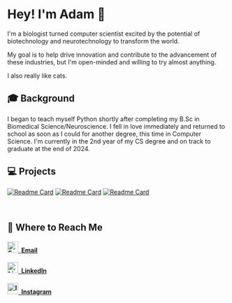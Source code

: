 # Hey! I'm Adam 👋

I'm a biologist turned computer scientist excited by the potential of biotechnology and neurotechnology to transform the world. 

My goal is to help drive innovation and contribute to the advancement of these industries, but I'm open-minded and willing to try almost anything.

I also really like cats.
<br>

## 🎓 Background

I began to teach myself Python shortly after completing my B.Sc in Biomedical Science/Neuroscience.
I fell in love immediately and returned to school as soon as I could for another degree, this time in Computer Science.
I'm currently in the 2nd year of my CS degree and on track to graduate at the end of 2024.
<br>

## 💻 Projects

[![Readme Card](https://github-readme-stats.vercel.app/api/pin/?username=tdkorn&repo=my-magento)](https://github.com/tdkorn/my-magento)
[![Readme Card](https://github-readme-stats.vercel.app/api/pin/?username=tdkorn&repo=insta-tweet)](https://github.com/tdkorn/insta-tweet)
[![Readme Card](https://github-readme-stats.vercel.app/api/pin/?username=tdkorn&repo=sphinx-github-style)](https://github.com/tdkorn/sphinx-github-style)

<br>

## 🔎 Where to Reach Me

#### [<img src="https://cdn.icon-icons.com/icons2/2397/PNG/512/microsoft_office_outlook_logo_icon_145721.png" width="25px" alt="Email Icon">&ensp;**Email**](mailto:hello@dailykitten.net)

#### [<img src="https://cdn-icons-png.flaticon.com/512/174/174857.png" width="25px" alt="LinkedIn Icon">&ensp;**LinkedIn**](https://www.linkedin.com/in/adam-528-korn)

#### [<img src="https://upload.wikimedia.org/wikipedia/commons/thumb/a/a5/Instagram_icon.png/2048px-Instagram_icon.png" width="25px" alt="Instagram Icon">&ensp;**Instagram**](https://www.instagram.com/the.dailykitten)
